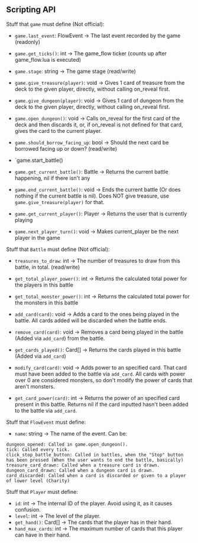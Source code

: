 ## Scripting API
Stuff that `game` must define (Not official):
- `game.last_event`: FlowEvent -> The last event recorded by the game (readonly)
- `game.get_ticks()`: int -> The game_flow ticker (counts up after game_flow.lua is executed)
- `game.stage`: string -> The game stage (read/write)

- `game.give_treasure(player)`: void -> Gives 1 card of treasure from the deck to the given player, directly, without calling on_reveal first.
- `game.give_dungeon(player)`: void -> Gives 1 card of dungeon from the deck to the given player, directly, without calling on_reveal first.
- `game.open_dungeon()`: void -> Calls on_reveal for the first card of the deck and then discards it, or, if on_reveal is not defined for that card, gives the card to the current player.
- `game.should_borrow_facing_up`: bool -> Should the next card be borrowed facing up or down? (read/write)

- `game.start_battle()
- `game.get_current_battle()`: Battle -> Returns the current battle happening, nil if there isn't any
- `game.end_current_battle()`: void -> Ends the current battle (Or does nothing if the current battle is nil). Does NOT give treasure, use `game.give_treasure(player)` for that.

- `game.get_current_player()`: Player -> Returns the user that is currently playing
- `game.next_player_turn()`: void -> Makes current_player be the next player in the game

Stuff that `Battle` must define (Not official):
- `treasures_to_draw`: int -> The number of treasures to draw from this battle, in total. (read/write)

- `get_total_player_power()`: int -> Returns the calculated total power for the players in this battle
- `get_total_monster_power()`: int -> Returns the calculated total power for the monsters in this battle

- `add_card(card)`: void -> Adds a card to the ones being played in the battle. All cards added will be discarded when the battle ends.
- `remove_card(card)`: void -> Removes a card being played in the battle (Added via `add_card`) from the battle.
- `get_cards_played()`: Card[] -> Returns the cards played in this battle (Added via `add_card`)

- `modify_card(card)`: void -> Adds power to an specified card. That card must have been added to the battle via `add_card`. All cards with power over 0 are considered monsters, so don't modify the power of cards that aren't monsters.
- `get_card_power(card)`: int -> Returns the power of an specified card present in this battle. Returns nil if the card inputted hasn't been added to the battle via `add_card`.

Stuff that `FlowEvent` must define:
- `name`: string -> The name of the event. Can be:
```
dungeon_opened: Called in game.open_dungeon().
tick: Called every tick.
click_stop_battle_button: Called in battles, when the "Stop" button has been pressed (When the user wants to end the battle, basically)
treasure_card_drawn: Called when a treasure card is drawn.
dungeon_card_drawn: Called when a dungeon card is drawn.
card_discarded: Called when a card is discarded or given to a player of lower level (Charity)
```

Stuff that `Player` must define:
- `id`: int -> The internal ID of the player. Avoid using it, as it causes confusion.
- `level`: int -> The level of the player.
- `get_hand()`: Card[] -> The cards that the player has in their hand.
- `hand_max_cards`: int -> The maximum number of cards that this player can have in their hand.